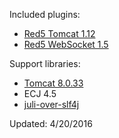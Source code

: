 Included plugins:

 * [Red5 Tomcat 1.12](https://github.com/Red5/red5-plugins/tree/master/tomcat)
 * [Red5 WebSocket 1.5](https://github.com/Red5/red5-websocket)

Support libraries:

 * [Tomcat 8.0.33](http://tomcat.apache.org/download-80.cgi)
 * ECJ 4.5
 * [juli-over-slf4j](https://github.com/Red5/juli-over-slf4j)

Updated: 4/20/2016

